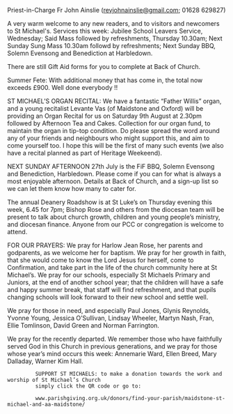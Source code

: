 
Priest-in-Charge Fr John Ainslie ([revjohnainslie@gmail.com](mailto:revjohnainslie@gmail.com); 01628 629827)

A very warm welcome to any new readers, and to visitors and newcomers to St Michael's.
Services this week: Jubilee School Leavers Service, Wednesday; Said Mass followed by refreshments, Thursday
10.30am; Next Sunday Sung Mass 10.30am followd by refreshments; Next Sunday BBQ, Solemn Evensong and
Benediction at Harbledown.

There are still Gift Aid forms for you to complete at Back of Church.

Summer Fete: With additional money that has come in, the total now exceeds £900. Well done everybody !!

ST MICHAEL’S ORGAN RECITAL: We have a fantastic “Father Willis” organ, and a young recitalist Levante Vas
(of Maidstone and Oxford) will be providing an Organ Recital for us on Saturday 9th August at 2.30pm followed by
Afternoon Tea and Cakes. Collection for our organ fund, to maintain the organ in tip-top condition. Do please
spread the word around any of your friends and neighbours who might support this, and aim to come yourself
too. I hope this will be the first of many such events (we also have a recital planned as part of Heritage Weekeend).

NEXT SUNDAY AFTERNOON 27th July is the FiF BBQ, Solemn Evensong and Benediction, Harbledown.
Please come if you can for what is always a most enjoyable afternoon. Details at Back of Church, and a sign-up list
so we can let them know how many to cater for.

The annual Deanery Roadshow is at St Luke’s on Thursday evening this week, 6.45 for 7pm; Bishop Rose and
others from the diocesan team will be present to talk about church growth, children and young people’s ministry, and
diocesan finance. Anyone from our PCC or congregation is welcome to attend.

FOR OUR PRAYERS: We pray for Harlow Jean Rose, her parents and godparents, as we welcome her for baptism.
We pray for her growth in faith, that she would come to know the Lord Jesus for herself, come to Confirmation, and
take part in the life of the church community here at St Michael’s. We pray for our schools, especially St Michaels
Primary and Juniors, at the end of another school year; that the children will have a safe and happy summer break, that
staff will find refreshment, and that pupils changing schools will look forward to their new school and settle well.

We pray for those in need, and especially Paul Jones, Glynis Reynolds, Yvonne Young, Jessica O’Sullivan, Lindsay
Wheeler, Martyn Nash, Fran, Ellie Tomlinson, David Green and Norman Farrington.

We pray for the recently departed. We remember those who have faithfully served God in this Church in previous
generations, and we pray for those whose year’s mind occurs this week: Annemarie Ward, Ellen Breed, Mary
Dalladay, Warner Kim Hall.

             SUPPORT ST MICHAELS: to make a donation towards the work and worship of St Michael’s Church
             simply click the QR code or go to:

             www.parishgiving.org.uk/donors/find-your-parish/maidstone-st-michael-and-aa-maidstone/

